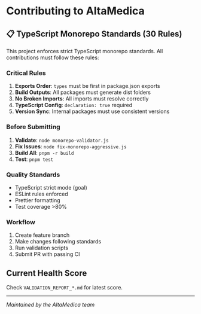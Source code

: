 # Contributing to AltaMedica

## 📋 TypeScript Monorepo Standards (30 Rules)

This project enforces strict TypeScript monorepo standards. All contributions must follow these rules:

### Critical Rules

1. **Exports Order**: `types` must be first in package.json exports
2. **Build Outputs**: All packages must generate dist folders
3. **No Broken Imports**: All imports must resolve correctly
4. **TypeScript Config**: `declaration: true` required
5. **Version Sync**: Internal packages must use consistent versions

### Before Submitting

1. **Validate**: `node monorepo-validator.js`
2. **Fix Issues**: `node fix-monorepo-aggressive.js`
3. **Build All**: `pnpm -r build`
4. **Test**: `pnpm test`

### Quality Standards

- TypeScript strict mode (goal)
- ESLint rules enforced
- Prettier formatting
- Test coverage >80%

### Workflow

1. Create feature branch
2. Make changes following standards
3. Run validation scripts
4. Submit PR with passing CI

## Current Health Score

Check `VALIDATION_REPORT_*.md` for latest score.

---

_Maintained by the AltaMedica team_
